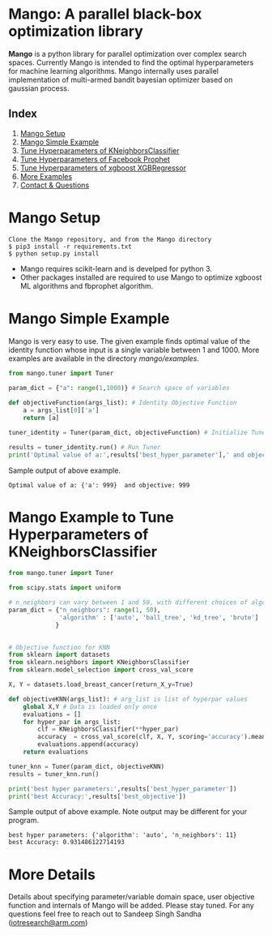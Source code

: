 # Mango: A parallel black-box optimization library

**Mango** is a python library for parallel optimization over complex search spaces. Currently Mango is intended to find the optimal hyperparameters for machine learning algorithms.
Mango internally uses parallel implementation of multi-armed bandit bayesian optimizer based on gaussian process.

## Index
1. [ Mango Setup ](#setup)
2. [ Mango Simple Example ](#simpleexample)
3. [ Tune Hyperparameters of KNeighborsClassifier ](#knnexample)
4. [ Tune Hyperparameters of Facebook Prophet ](https://gitlab.com/arm-research/isr/mango/blob/master/mango/examples/19_Prophet_Objective.ipynb)
5. [ Tune Hyperparameters of xgboost XGBRegressor ](https://gitlab.com/arm-research/isr/mango/blob/master/mango/examples/19_xgboost_Objective.ipynb)
6. [ More Examples](https://gitlab.com/arm-research/isr/mango/tree/master/mango/examples)
7. [ Contact & Questions ](#contactDetails)

<a name="setup"></a>
# Mango Setup
```
Clone the Mango repository, and from the Mango directory
$ pip3 install -r requirements.txt
$ python setup.py install
```

- Mango requires scikit-learn and is develped for python 3.
- Other packages installed are required to use Mango to optimize xgboost ML algorithms and fbprophet algorithm.

<a name="simpleexample"></a>
# Mango Simple Example
Mango is very easy to use. The given example finds optimal value of the identity function whose input is a single variable between 1 and 1000.
More examples are available in the directory *mango/examples*.

```python
from mango.tuner import Tuner

param_dict = {"a": range(1,1000)} # Search space of variables
             
def objectiveFunction(args_list): # Identity Objective Function
    a = args_list[0]['a']
    return [a]

tuner_identity = Tuner(param_dict, objectiveFunction) # Initialize Tuner

results = tuner_identity.run() # Run Tuner
print('Optimal value of a:',results['best_hyper_parameter'],' and objective:',results['best_objective'])
```

Sample output of above example.

```
Optimal value of a: {'a': 999}  and objective: 999
```

<a name="knnexample"></a>
# Mango Example to Tune Hyperparameters of KNeighborsClassifier

```python
from mango.tuner import Tuner

from scipy.stats import uniform

# n_neighbors can vary between 1 and 50, with different choices of algorithm
param_dict = {"n_neighbors": range(1, 50),
              'algorithm' : ['auto', 'ball_tree', 'kd_tree', 'brute']
             }
             

# Objective function for KNN
from sklearn import datasets
from sklearn.neighbors import KNeighborsClassifier
from sklearn.model_selection import cross_val_score

X, Y = datasets.load_breast_cancer(return_X_y=True)

def objectiveKNN(args_list): # arg_list is list of hyperpar values
    global X,Y # Data is loaded only once
    evaluations = []
    for hyper_par in args_list:
        clf = KNeighborsClassifier(**hyper_par)
        accuracy  = cross_val_score(clf, X, Y, scoring='accuracy').mean()
        evaluations.append(accuracy)
    return evaluations

tuner_knn = Tuner(param_dict, objectiveKNN)
results = tuner_knn.run()

print('best hyper parameters:',results['best_hyper_parameter'])
print('best Accuracy:',results['best_objective'])
```
Sample output of above example. Note output may be different for your program.

```
best hyper parameters: {'algorithm': 'auto', 'n_neighbors': 11}
best Accuracy: 0.931486122714193
```

<a name="contactDetails"></a>
# More Details
Details about specifying parameter/variable domain space, user objective function and internals of Mango will be added.
Please stay tuned. For any questions feel free to reach out to Sandeep Singh Sandha (iotresearch@arm.com)